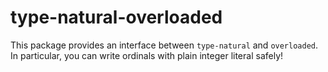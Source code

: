 # type-natural-overloaded
This package provides an interface between `type-natural` and `overloaded`.
In particular, you can write ordinals with plain integer literal safely!